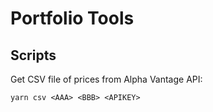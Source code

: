 # Portfolio Tools

## Scripts

Get CSV file of prices from Alpha Vantage API:

`yarn csv <AAA> <BBB> <APIKEY>`

